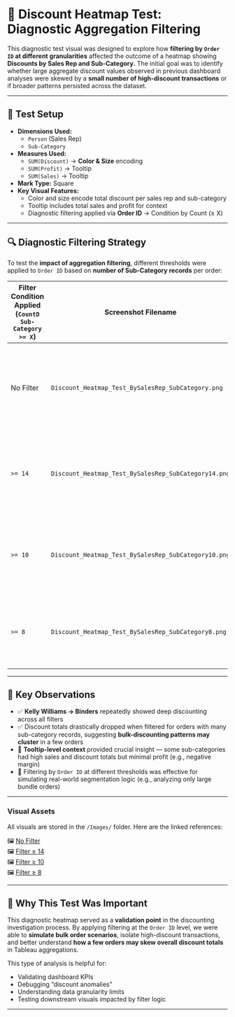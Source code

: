 # 🧪 Discount Heatmap Test: Diagnostic Aggregation Filtering

This diagnostic test visual was designed to explore how **filtering by `Order ID` at different granularities** affected the outcome of a heatmap showing **Discounts by Sales Rep and Sub-Category**. The initial goal was to identify whether large aggregate discount values observed in previous dashboard analyses were skewed by a **small number of high-discount transactions** or if broader patterns persisted across the dataset.

---

## 🧠 Test Setup

- **Dimensions Used:**  
  - `Person` (Sales Rep)  
  - `Sub-Category`  
- **Measures Used:**  
  - `SUM(Discount)` → **Color & Size** encoding  
  - `SUM(Profit)` → Tooltip  
  - `SUM(Sales)` → Tooltip  
- **Mark Type:** Square  
- **Key Visual Features:**  
  - Color and size encode total discount per sales rep and sub-category  
  - Tooltip includes total sales and profit for context  
  - Diagnostic filtering applied via **Order ID** → Condition by Count (≥ X)  

---

## 🔍 Diagnostic Filtering Strategy

To test the **impact of aggregation filtering**, different thresholds were applied to `Order ID` based on **number of Sub-Category records** per order:

| Filter Condition Applied (`CountD Sub-Category >= X`) | Screenshot Filename | Insights |
|--|--|--|
| No Filter | `Discount_Heatmap_Test_BySalesRep_SubCategory.png` | Full distribution view; reveals max discounts like Kelly Williams → Binders ($186.4) |
| `>= 14` | `Discount_Heatmap_Test_BySalesRep_SubCategory14.png` | Highly sparse results; only high-volume orders with 14+ sub-categories survive |
| `>= 10` | `Discount_Heatmap_Test_BySalesRep_SubCategory10.png` | Balanced middle-ground; slightly denser, captures moderate-to-large orders |
| `>= 8` | `Discount_Heatmap_Test_BySalesRep_SubCategory8.png` | Broader distribution; more reps and sub-categories populate the heatmap |

---

## 🧩 Key Observations

- ✅ **Kelly Williams → Binders** repeatedly showed deep discounting across all filters  
- ✅ Discount totals drastically dropped when filtered for orders with many sub-category records, suggesting **bulk-discounting patterns may cluster** in a few orders  
- 🔄 **Tooltip-level context** provided crucial insight — some sub-categories had high sales and discount totals but minimal profit (e.g., negative margin)  
- 🧠 Filtering by `Order ID` at different thresholds was effective for simulating real-world segmentation logic (e.g., analyzing only large bundle orders)  

---

### Visual Assets

All visuals are stored in the `/Images/` folder. Here are the linked references:

🖼 [No Filter](../Images/Discount_Heatmap_Test_BySalesRep_SubCategory.png)  
🖼 [Filter ≥ 14](../Images/Discount_Heatmap_Test_BySalesRep_SubCategory14.png)  
🖼 [Filter ≥ 10](../Images/Discount_Heatmap_Test_BySalesRep_SubCategory10.png)  
🖼 [Filter ≥ 8](../Images/Discount_Heatmap_Test_BySalesRep_SubCategory8.png)  

---

## 🧭 Why This Test Was Important

This diagnostic heatmap served as a **validation point** in the discounting investigation process. By applying filtering at the `Order ID` level, we were able to **simulate bulk order scenarios**, isolate high-discount transactions, and better understand **how a few orders may skew overall discount totals** in Tableau aggregations.

This type of analysis is helpful for:
- Validating dashboard KPIs
- Debugging “discount anomalies”
- Understanding data granularity limits
- Testing downstream visuals impacted by filter logic

---

